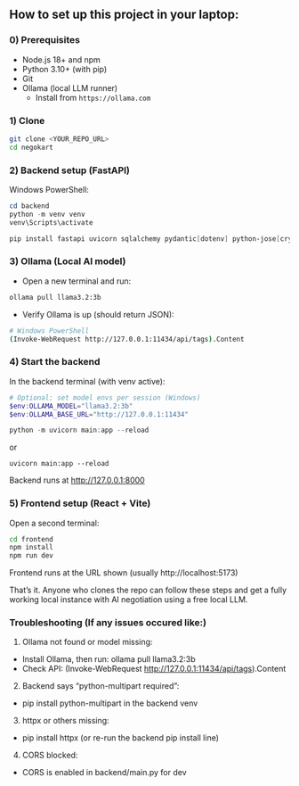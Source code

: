 ## How to set up this project in your laptop:

### 0) Prerequisites
- Node.js 18+ and npm
- Python 3.10+ (with pip)
- Git
- Ollama (local LLM runner)
  - Install from `https://ollama.com`

### 1) Clone
```bash
git clone <YOUR_REPO_URL>
cd negokart
```

### 2) Backend setup (FastAPI)
Windows PowerShell:
```powershell
cd backend
python -m venv venv
venv\Scripts\activate

pip install fastapi uvicorn sqlalchemy pydantic[dotenv] python-jose[cryptography] passlib[bcrypt] httpx python-multipart
```

### 3) Ollama (Local AI model)
- Open a new terminal and run:
```bash
ollama pull llama3.2:3b
```
- Verify Ollama is up (should return JSON):
```bash
# Windows PowerShell
(Invoke-WebRequest http://127.0.0.1:11434/api/tags).Content
```

### 4) Start the backend
In the backend terminal (with venv active):
```powershell
# Optional: set model envs per session (Windows)
$env:OLLAMA_MODEL="llama3.2:3b"
$env:OLLAMA_BASE_URL="http://127.0.0.1:11434"

python -m uvicorn main:app --reload
```
or
```
uvicorn main:app --reload
```

Backend runs at http://127.0.0.1:8000

### 5) Frontend setup (React + Vite)
Open a second terminal:
```bash
cd frontend
npm install
npm run dev
```
Frontend runs at the URL shown (usually http://localhost:5173)


That’s it. Anyone who clones the repo can follow these steps and get a fully working local instance with AI negotiation using a free local LLM.


### Troubleshooting (If any issues occured like:)
1. Ollama not found or model missing:
  - Install Ollama, then run: ollama pull llama3.2:3b
  - Check API: (Invoke-WebRequest http://127.0.0.1:11434/api/tags).Content

2. Backend says “python-multipart required”:
  - pip install python-multipart in the backend venv

3. httpx or others missing:
  - pip install httpx (or re-run the backend pip install line)

4. CORS blocked:
  - CORS is enabled in backend/main.py for dev
